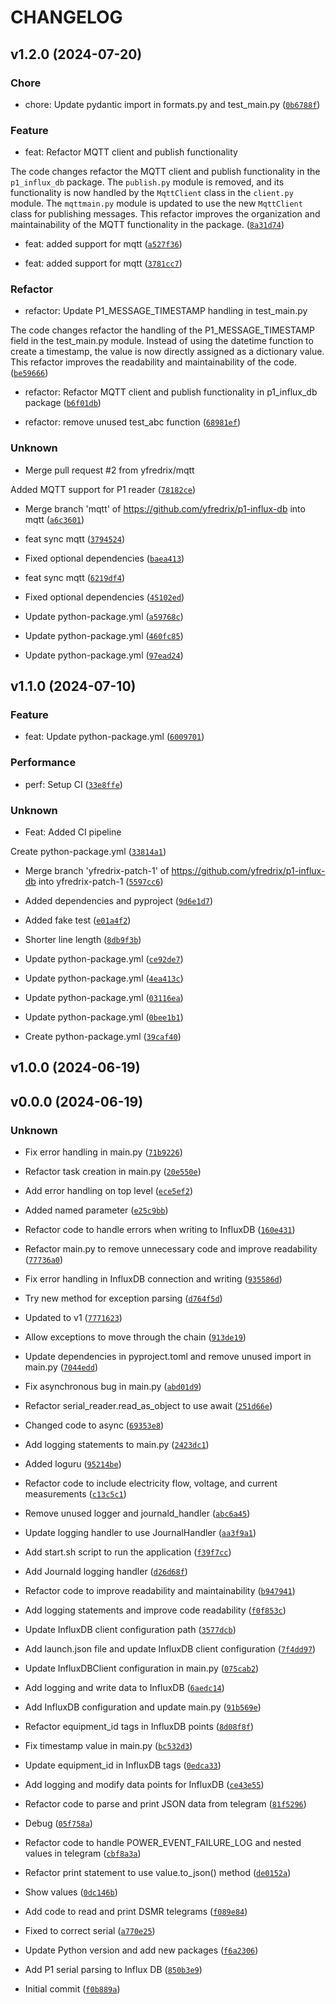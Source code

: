 # CHANGELOG

## v1.2.0 (2024-07-20)

### Chore

* chore: Update pydantic import in formats.py and test_main.py ([`0b6788f`](https://github.com/yfredrix/p1-influx-db/commit/0b6788f74a8cd7cc55490cdc43c6efe21f870b00))

### Feature

* feat: Refactor MQTT client and publish functionality

The code changes refactor the MQTT client and publish functionality in the `p1_influx_db` package. The `publish.py` module is removed, and its functionality is now handled by the `MqttClient` class in the `client.py` module. The `mqttmain.py` module is updated to use the new `MqttClient` class for publishing messages. This refactor improves the organization and maintainability of the MQTT functionality in the package. ([`8a31d74`](https://github.com/yfredrix/p1-influx-db/commit/8a31d74eabb44a0b0ebf2ec20817235064c35da4))

* feat: added support for mqtt ([`a527f36`](https://github.com/yfredrix/p1-influx-db/commit/a527f36d139735b4607b61f18232efa3d446607c))

* feat: added support for mqtt ([`3781cc7`](https://github.com/yfredrix/p1-influx-db/commit/3781cc74211000b5e506592682ee21132228694d))

### Refactor

* refactor: Update P1_MESSAGE_TIMESTAMP handling in test_main.py

The code changes refactor the handling of the P1_MESSAGE_TIMESTAMP field in the test_main.py module. Instead of using the datetime function to create a timestamp, the value is now directly assigned as a dictionary value. This refactor improves the readability and maintainability of the code. ([`be59666`](https://github.com/yfredrix/p1-influx-db/commit/be5966680ab3183c0718512ef9543aae3daf3d91))

* refactor: Refactor MQTT client and publish functionality in p1_influx_db package ([`b6f01db`](https://github.com/yfredrix/p1-influx-db/commit/b6f01db637e737478ba6849f6f7affbbc05a10f1))

* refactor: remove unused test_abc function ([`68981ef`](https://github.com/yfredrix/p1-influx-db/commit/68981ef39e2224c91351824e38ecd1cb1a67f1f2))

### Unknown

* Merge pull request #2 from yfredrix/mqtt

Added MQTT support for P1 reader ([`78182ce`](https://github.com/yfredrix/p1-influx-db/commit/78182ce187ca98d16b14e1752905f200aabcace9))

* Merge branch &#39;mqtt&#39; of https://github.com/yfredrix/p1-influx-db into mqtt ([`a6c3601`](https://github.com/yfredrix/p1-influx-db/commit/a6c36013f246c0c3db924c049f0fb615f553c8fe))

* feat sync mqtt ([`3794524`](https://github.com/yfredrix/p1-influx-db/commit/3794524ef7857ab90e967c6411b4455a2bedd288))

* Fixed optional dependencies ([`baea413`](https://github.com/yfredrix/p1-influx-db/commit/baea4132248184bb01b7d7f697bbce162c17040f))

* feat sync mqtt ([`6219df4`](https://github.com/yfredrix/p1-influx-db/commit/6219df4fba42b0737ad28e5afd23fedd28b9f863))

* Fixed optional dependencies ([`45102ed`](https://github.com/yfredrix/p1-influx-db/commit/45102edddde81db1b80f46da24fdc42646960471))

* Update python-package.yml ([`a59768c`](https://github.com/yfredrix/p1-influx-db/commit/a59768cd8d4320de9456f4dd62dcfc47a71346d3))

* Update python-package.yml ([`460fc85`](https://github.com/yfredrix/p1-influx-db/commit/460fc851eb0fa0ff9e5a5219d70ca41ffa85e9cf))

* Update python-package.yml ([`97ead24`](https://github.com/yfredrix/p1-influx-db/commit/97ead24bcd831fdf1d1ec24b8a181771b7546a1d))

## v1.1.0 (2024-07-10)

### Feature

* feat: Update python-package.yml ([`6009701`](https://github.com/yfredrix/p1-influx-db/commit/6009701986b030c70b0e2f4e53f9053c2eb2063e))

### Performance

* perf: Setup CI ([`33e8ffe`](https://github.com/yfredrix/p1-influx-db/commit/33e8ffe6ef57acd1eabba82d4e8082b694097728))

### Unknown

* Feat: Added CI pipeline

Create python-package.yml ([`33814a1`](https://github.com/yfredrix/p1-influx-db/commit/33814a1b33ffcbc4d85627166d998eac1f6db8de))

* Merge branch &#39;yfredrix-patch-1&#39; of https://github.com/yfredrix/p1-influx-db into yfredrix-patch-1 ([`5597cc6`](https://github.com/yfredrix/p1-influx-db/commit/5597cc6cf6e0a0d9d88afc36dd97457da5c7ed0f))

* Added dependencies and pyproject ([`9d6e1d7`](https://github.com/yfredrix/p1-influx-db/commit/9d6e1d7e11e1567478b702a3eb68b1145c49d315))

* Added fake test ([`e01a4f2`](https://github.com/yfredrix/p1-influx-db/commit/e01a4f2a3638651854488700263bf13ca8b46e76))

* Shorter line length ([`8db9f3b`](https://github.com/yfredrix/p1-influx-db/commit/8db9f3b0f62dff7746ce76120b0cd5e9f259b53e))

* Update python-package.yml ([`ce92de7`](https://github.com/yfredrix/p1-influx-db/commit/ce92de724a29014752d6d88f07b0c37769615100))

* Update python-package.yml ([`4ea413c`](https://github.com/yfredrix/p1-influx-db/commit/4ea413ce08ce91564f205f0802b4e4be5f2dc13a))

* Update python-package.yml ([`03116ea`](https://github.com/yfredrix/p1-influx-db/commit/03116eaa6bc2908d5f2fbcbb44aed5de1f050d33))

* Update python-package.yml ([`0bee1b1`](https://github.com/yfredrix/p1-influx-db/commit/0bee1b16b3525d17b9af0a57814beb3504604a44))

* Create python-package.yml ([`39caf40`](https://github.com/yfredrix/p1-influx-db/commit/39caf40b9ffc1f19d079b25edb5d3990771d28ec))

## v1.0.0 (2024-06-19)

## v0.0.0 (2024-06-19)

### Unknown

* Fix error handling in main.py ([`71b9226`](https://github.com/yfredrix/p1-influx-db/commit/71b9226edb08ef4997c38e690bb6d6458068835c))

* Refactor task creation in main.py ([`20e550e`](https://github.com/yfredrix/p1-influx-db/commit/20e550e5d05fe4a4423b69557c381ff34ac29870))

* Add error handling on top level ([`ece5ef2`](https://github.com/yfredrix/p1-influx-db/commit/ece5ef2da08dd939181a130446911390eb12898b))

* Added named parameter ([`e25c9bb`](https://github.com/yfredrix/p1-influx-db/commit/e25c9bb1a77bfac20370c56fc25d928ca5cded94))

* Refactor code to handle errors when writing to InfluxDB ([`160e431`](https://github.com/yfredrix/p1-influx-db/commit/160e431f4d1baf1381d948ffd70064c83a94b9dc))

* Refactor main.py to remove unnecessary code and improve readability ([`77736a0`](https://github.com/yfredrix/p1-influx-db/commit/77736a05faf5486812c0e1c887e4fb3811483760))

* Fix error handling in InfluxDB connection and writing ([`935586d`](https://github.com/yfredrix/p1-influx-db/commit/935586d6019df9209cc1620b0aee6ee414c9d9ed))

* Try new method for exception parsing ([`d764f5d`](https://github.com/yfredrix/p1-influx-db/commit/d764f5d9e6b365b9ddf086572968af8066d2dead))

* Updated to v1 ([`7771623`](https://github.com/yfredrix/p1-influx-db/commit/7771623541bff7b69ac6137b8fbfdeba3dcb1d12))

* Allow exceptions to move through the chain ([`913de19`](https://github.com/yfredrix/p1-influx-db/commit/913de1931c3eec8a3ac1d12091d33c2d62733dc1))

* Update dependencies in pyproject.toml and remove unused import in main.py ([`7044edd`](https://github.com/yfredrix/p1-influx-db/commit/7044eddb010253a47b2f47cd344bc702c708d44c))

* Fix asynchronous bug in main.py ([`abd01d9`](https://github.com/yfredrix/p1-influx-db/commit/abd01d91a644053a38bececdbf19eb3abea89128))

* Refactor serial_reader.read_as_object to use await ([`251d66e`](https://github.com/yfredrix/p1-influx-db/commit/251d66e91eb61f881705679b96e367a25326c249))

* Changed code to async ([`69353e8`](https://github.com/yfredrix/p1-influx-db/commit/69353e827bc2dd72529fd1b689c1db534984a20d))

* Add logging statements to main.py ([`2423dc1`](https://github.com/yfredrix/p1-influx-db/commit/2423dc1761cc5677dcc8b1a24501425b51629c3b))

* Added loguru ([`95214be`](https://github.com/yfredrix/p1-influx-db/commit/95214be1e0d1ffdc05410d7c24ef39ede42b55b6))

* Refactor code to include electricity flow, voltage, and current measurements ([`c13c5c1`](https://github.com/yfredrix/p1-influx-db/commit/c13c5c1f26470e50dee4587b1c8987613f5feaec))

* Remove unused logger and journald_handler ([`abc6a45`](https://github.com/yfredrix/p1-influx-db/commit/abc6a45da826325c4a6368bc9a7e5167a836f3ca))

* Update logging handler to use JournalHandler ([`aa3f9a1`](https://github.com/yfredrix/p1-influx-db/commit/aa3f9a162a173848e67c3b686551045a34a6e653))

* Add start.sh script to run the application ([`f39f7cc`](https://github.com/yfredrix/p1-influx-db/commit/f39f7cc4b5e7d09a995067e457f23b4a81ecf951))

* Add Journald logging handler ([`d26d68f`](https://github.com/yfredrix/p1-influx-db/commit/d26d68f819a1ac3bd6315d6d7fa89fc15c6831f4))

* Refactor code to improve readability and maintainability ([`b947941`](https://github.com/yfredrix/p1-influx-db/commit/b947941872f73dd9b1a13b43e7f54a22db3b5317))

* Add logging statements and improve code readability ([`f0f853c`](https://github.com/yfredrix/p1-influx-db/commit/f0f853cbdf547df3dbdc19dc004435cb3181791b))

* Update InfluxDB client configuration path ([`3577dcb`](https://github.com/yfredrix/p1-influx-db/commit/3577dcb17a3f043607bb0a3b49aa806fbd68fdc8))

* Add launch.json file and update InfluxDB client configuration ([`7f4dd97`](https://github.com/yfredrix/p1-influx-db/commit/7f4dd97e2bf47a98556d24ffea7dbcbea1924521))

* Update InfluxDBClient configuration in main.py ([`075cab2`](https://github.com/yfredrix/p1-influx-db/commit/075cab25d82e789cb5372db5b43cdabfa9fef38d))

* Add logging and write data to InfluxDB ([`6aedc14`](https://github.com/yfredrix/p1-influx-db/commit/6aedc146aaa8b00ee9bcdfaf6a144ac0d0a34482))

* Add InfluxDB configuration and update main.py ([`91b569e`](https://github.com/yfredrix/p1-influx-db/commit/91b569e46f33d42e3506caad28827fc7a224aac4))

* Refactor equipment_id tags in InfluxDB points ([`8d08f8f`](https://github.com/yfredrix/p1-influx-db/commit/8d08f8f47f463ad5181d211f5b411b5a513ba428))

* Fix timestamp value in main.py ([`bc532d3`](https://github.com/yfredrix/p1-influx-db/commit/bc532d385f4dc0da5332e137be948100a3bc3fb1))

* Update equipment_id in InfluxDB tags ([`0edca33`](https://github.com/yfredrix/p1-influx-db/commit/0edca33609f8c3f035783dbd7002fe1989424674))

* Add logging and modify data points for InfluxDB ([`ce43e55`](https://github.com/yfredrix/p1-influx-db/commit/ce43e554c1e922d1eef303997f192282b7b12d55))

* Refactor code to parse and print JSON data from telegram ([`81f5296`](https://github.com/yfredrix/p1-influx-db/commit/81f52963418081be39be64993c5e4769db418f17))

* Debug ([`05f758a`](https://github.com/yfredrix/p1-influx-db/commit/05f758a3375dc3916e1056fcade4d55494b9b4d9))

* Refactor code to handle POWER_EVENT_FAILURE_LOG and nested values in telegram ([`cbf8a3a`](https://github.com/yfredrix/p1-influx-db/commit/cbf8a3af65a520ba26cc0df01f450741dc76d5cc))

* Refactor print statement to use value.to_json() method ([`de0152a`](https://github.com/yfredrix/p1-influx-db/commit/de0152a891de4a7f1a8e7ceb320706d63d00e69b))

* Show values ([`0dc146b`](https://github.com/yfredrix/p1-influx-db/commit/0dc146b3be3b92218b1cb99e98a6b0711d1b472c))

* Add code to read and print DSMR telegrams ([`f089e84`](https://github.com/yfredrix/p1-influx-db/commit/f089e84234f59648d3946d7d673d3fbf5806a4de))

* Fixed to correct serial ([`a770e25`](https://github.com/yfredrix/p1-influx-db/commit/a770e25f6670bcfac977da3babf1829e3748346e))

* Update Python version and add new packages ([`f6a2306`](https://github.com/yfredrix/p1-influx-db/commit/f6a230607cc7431151d3548befdf8421de0760f0))

* Add P1 serial parsing to Influx DB ([`850b3e9`](https://github.com/yfredrix/p1-influx-db/commit/850b3e9c72b3ec41cdfa8b83db7abb8b498abd04))

* Initial commit ([`f0b889a`](https://github.com/yfredrix/p1-influx-db/commit/f0b889a673f0e318b98558b0705383aa1bbba497))

